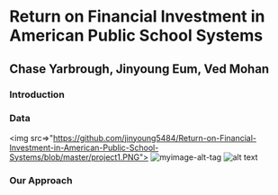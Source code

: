 # Return on Financial Investment in American Public School Systems
## Chase Yarbrough, Jinyoung Eum, Ved Mohan

### Introduction





### Data
<img src=>"https://github.com/jinyoung5484/Return-on-Financial-Investment-in-American-Public-School-Systems/blob/master/project1.PNG">
![myimage-alt-tag](https://github.com/jinyoung5484/Return-on-Financial-Investment-in-American-Public-School-Systems/blob/master/project1.PNG)
![alt text](https://github.com/jinyoung5484/Return-on-Financial-Investment-in-American-Public-School-Systems/blob/master/project1.PNG "Overall Score Average across all 50 States")




### Our Approach
